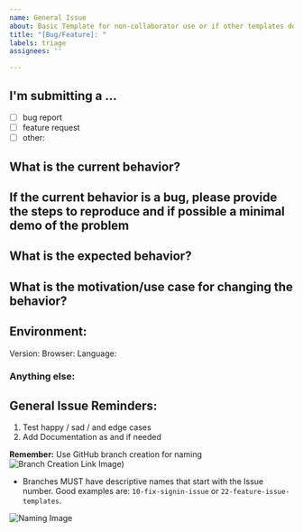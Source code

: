 ```yaml
---
name: General Issue
about: Basic Template for non-collaborator use or if other templates don't fit issue
title: "[Bug/Feature]: "
labels: triage
assignees: ''

---
```

<!--
Note: Please search to see if an issue already exists for this bug/change. 
Please remove/change any fields not relevant to issue submitted. 
-->

## I'm submitting a ...

- [ ] bug report
- [ ] feature request
- [ ] other: <!-- Please Describe -->

## What is the current behavior?

## If the current behavior is a bug, please provide the steps to reproduce and if possible a minimal demo of the problem

## What is the expected behavior?

## What is the motivation/use case for changing the behavior?

## Environment:

Version:
Browser:
Language:


<!--
Example:
- OS: Ubuntu 20.04
- Node: 13.14.0
- npm: 7.6.3

Version: Ruby 3.2.2 & Rails 7.0.6
Browser: Google Chrome
Deployment Website: Fly.io
-->

### Anything else:
<!--
Links? References? Anything that will give us more context about the issue that you are encountering!
-->

## General Issue Reminders:

1. Test happy / sad / and edge cases
2. Add Documentation as and if needed

**Remember:** Use GitHub branch creation for naming
![Branch Creation Link Image](https://github.com/Plan-My-Dinner/plan_my_dinner_be/assets/105686836/02a38b44-fe31-4421-8400-546a99e48589))

- Branches MUST have descriptive names that start with the Issue number. Good examples are: `10-fix-signin-issue` or `22-feature-issue-templates`.

![Naming Image](https://github.com/Plan-My-Dinner/plan_my_dinner_be/assets/105686836/661e7e72-2d3a-46a5-8e5e-2b0852e6e6f1)
